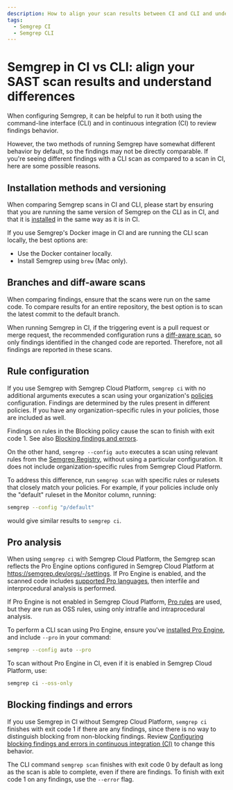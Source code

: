 ```yaml
---
description: How to align your scan results between CI and CLI and understand differences in behavior.
tags:
  - Semgrep CI
  - Semgrep CLI
---
```


# Semgrep in CI vs CLI: align your SAST scan results and understand differences

When configuring Semgrep, it can be helpful to run it both using the command-line interface (CLI) and in continuous integration (CI) to review findings behavior.

However, the two methods of running Semgrep have somewhat different behavior by default, so the findings may not be directly comparable. If you're seeing different findings with a CLI scan as compared to a scan in CI, here are some possible reasons.

## Installation methods and versioning

When comparing Semgrep scans in CI and CLI, please start by ensuring that you are running the same version of Semgrep on the CLI as in CI, and that it is [installed](/docs/getting-started/#installing-and-running-semgrep-locally) in the same way as it is in CI.

If you use Semgrep's Docker image in CI and are running the CLI scan locally, the best options are:

* Use the Docker container locally.
* Install Semgrep using `brew` (Mac only).

## Branches and diff-aware scans

When comparing findings, ensure that the scans were run on the same code. To compare results for an entire repository, the best option is to scan the latest commit to the default branch.

When running Semgrep in CI, if the triggering event is a pull request or merge request, the recommended configuration runs a [diff-aware scan](/docs/semgrep-ci/running-semgrep-ci-with-semgrep-cloud-platform/#diff-aware-scanning), so only findings identified in the changed code are reported. Therefore, not all findings are reported in these scans.

## Rule configuration

If you use Semgrep with Semgrep Cloud Platform, `semgrep ci` with no additional arguments executes a scan using your organization's [policies](/docs/semgrep-code/policies/) configuration. Findings are determined by the rules present in different policies. If you have any organization-specific rules in your policies, those are included as well.

Findings on rules in the Blocking policy cause the scan to finish with exit code 1. See also [Blocking findings and errors](#blocking-findings-and-errors).

On the other hand, `semgrep --config auto` executes a scan using relevant rules from the [Semgrep Registry](https://semgrep.dev/explore), without using a particular configuration. It does not include organization-specific rules from Semgrep Cloud Platform.

To address this difference, run `semgrep scan` with specific rules or rulesets that closely match your policies. For example, if your policies include only the "default" ruleset in the Monitor column, running:

```bash
semgrep --config "p/default"
```

would give similar results to `semgrep ci`.

## Pro analysis

When using `semgrep ci` with Semgrep Cloud Platform, the Semgrep scan reflects the Pro Engine options configured in Semgrep Cloud Platform at https://semgrep.dev/orgs/-/settings. If Pro Engine is enabled, and the scanned code includes [supported Pro languages](/docs/supported-languages/#semgrep-pro-engine), then interfile and interprocedural analysis is performed.

If Pro Engine is not enabled in Semgrep Cloud Platform, [Pro rules](/docs/semgrep-code/pro-rules/) are used, but they are run as OSS rules, using only intrafile and intraprocedural analysis.

To perform a CLI scan using Pro Engine, ensure you've [installed Pro Engine](/docs/semgrep-code/semgrep-pro-engine-intro/#installing-semgrep-pro-engine-in-cli), and include `--pro` in your command:

```bash
semgrep --config auto --pro
```

To scan without Pro Engine in CI, even if it is enabled in Semgrep Cloud Platform, use:

```bash
semgrep ci --oss-only
```

## Blocking findings and errors

If you use Semgrep in CI without Semgrep Cloud Platform, `semgrep ci` finishes with exit code 1 if there are any findings, since there is no way to distinguish blocking from non-blocking findings. Review [Configuring blocking findings and errors in continuous integration (CI)](/docs/semgrep-ci/configuring-blocking-and-errors-in-ci/) to change this behavior.

The CLI command `semgrep scan` finishes with exit code 0 by default as long as the scan is able to complete, even if there are findings. To finish with exit code 1 on any findings, use the `--error` flag.
